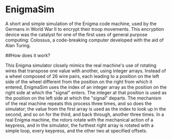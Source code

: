 # EnigmaSim
A short and simple simulation of the Enigma code machine, used by the Germans in World War II to encrypt their troop movements.
This encryption device was the catalyst for one of the first uses of general purpose computing: Colossus, a code-breaking computer developed with the aid of Alan Turing.

##How does it work?

This Enigma simulator closely mimics the real machine's use of rotating wires that transpose one value with another, using integer arrays. Instead of a wheel composed of 26 wire pairs, each leading to a position on the left side of the wheel different from the position on the right from which it entered, EnigmaSim uses the index of an integer array as the position on the right side at which the "signal" enters. The integer at that position is used as the position on the left side at which the "signal" departs. 
The mechanism of the real machine repeats this process three times, and so does the simulator; the value from the first array is used as the index to look up in the second, and so on for the third, and back through, another three times.
In a real Enigma machine, the rotors rotate with the mechanical action of a keypress, and in the simulator, the furthest right array is rotated with a simple loop, every keypress, and the other two at specified offsets.

 


